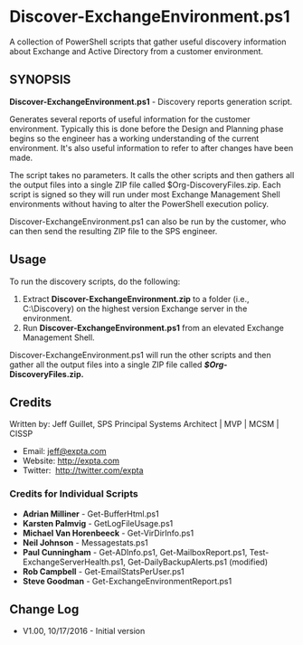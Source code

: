 # Discover-ExchangeEnvironment.ps1
A collection of PowerShell scripts that gather useful discovery information about Exchange and Active Directory from a customer environment.

## SYNOPSIS
**Discover-ExchangeEnvironment.ps1** - Discovery reports generation script.

Generates several reports of useful information for the customer environment. Typically this is done before the Design and Planning phase begins so the engineer has a working understanding of the current environment. It's also useful information to refer to after changes have been made.

The script takes no parameters. It calls the other scripts and then gathers all the output files into a single ZIP file called $Org-DiscoveryFiles.zip. Each script is signed so they will run under most Exchange Management Shell environments without having to alter the PowerShell execution policy.

Discover-ExchangeEnvironment.ps1 can also be run by the customer, who can then send the resulting ZIP file to the SPS engineer.

## Usage
To run the discovery scripts, do the following:

1. Extract **Discover-ExchangeEnvironment.zip** to a folder (i.e., C:\Discovery) on the highest version Exchange server in the environment.
2. Run **Discover-ExchangeEnvironment.ps1** from an elevated Exchange Management Shell.

Discover-ExchangeEnvironment.ps1 will run the other scripts and then gather all the output files into a single ZIP file called ***$Org*-DiscoveryFiles.zip.**

## Credits
Written by: Jeff Guillet, SPS Principal Systems Architect | MVP | MCSM | CISSP

* Email:    jeff@expta.com
* Website:  http://expta.com
* Twitter:  http://twitter.com/expta

### Credits for Individual Scripts
* **Adrian Milliner** - Get-BufferHtml.ps1
* **Karsten Palmvig** - GetLogFileUsage.ps1
* **Michael Van Horenbeeck** - Get-VirDirInfo.ps1
* **Neil Johnson** - Messagestats.ps1
* **Paul Cunningham** - Get-ADInfo.ps1, Get-MailboxReport.ps1, Test-ExchangeServerHealth.ps1, Get-DailyBackupAlerts.ps1 (modified)
* **Rob Campbell** - Get-EmailStatsPerUser.ps1
* **Steve Goodman** - Get-ExchangeEnvironmentReport.ps1

## Change Log
- V1.00, 10/17/2016 - Initial version
